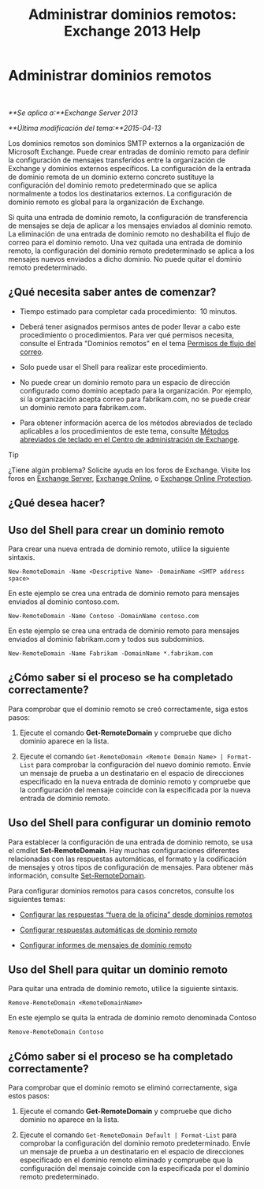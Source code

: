 ﻿---
title: 'Administrar dominios remotos: Exchange 2013 Help'
TOCTitle: Administrar dominios remotos
ms:assetid: 41a86907-bd9e-40d0-94d3-6deb95a0bffa
ms:mtpsurl: https://technet.microsoft.com/es-es/library/Aa997639(v=EXCHG.150)
ms:contentKeyID: 52061814
ms.date: 04/23/2018
mtps_version: v=EXCHG.150
f1_keywords:
- Microsoft.Exchange.Management.SnapIn.Esm.OrganizationConfiguration.NewRemoteDomainWizardForm.NewRemoteDomainWizardPage
ms.translationtype: HT
---

# Administrar dominios remotos

 

_**Se aplica a:**Exchange Server 2013_

_**Última modificación del tema:**2015-04-13_

Los dominios remotos son dominios SMTP externos a la organización de Microsoft Exchange. Puede crear entradas de dominio remoto para definir la configuración de mensajes transferidos entre la organización de Exchange y dominios externos específicos. La configuración de la entrada de dominio remota de un dominio externo concreto sustituye la configuración del dominio remoto predeterminado que se aplica normalmente a todos los destinatarios externos. La configuración de dominio remoto es global para la organización de Exchange.

Si quita una entrada de dominio remoto, la configuración de transferencia de mensajes se deja de aplicar a los mensajes enviados al dominio remoto. La eliminación de una entrada de dominio remoto no deshabilita el flujo de correo para el dominio remoto. Una vez quitada una entrada de dominio remoto, la configuración del dominio remoto predeterminado se aplica a los mensajes nuevos enviados a dicho dominio. No puede quitar el dominio remoto predeterminado.

## ¿Qué necesita saber antes de comenzar?

  - Tiempo estimado para completar cada procedimiento:  10 minutos.

  - Deberá tener asignados permisos antes de poder llevar a cabo este procedimiento o procedimientos. Para ver qué permisos necesita, consulte el Entrada "Dominios remotos" en el tema [Permisos de flujo del correo](mail-flow-permissions-exchange-2013-help.md).

  - Solo puede usar el Shell para realizar este procedimiento.

  - No puede crear un dominio remoto para un espacio de dirección configurado como dominio aceptado para la organización. Por ejemplo, si la organización acepta correo para fabrikam.com, no se puede crear un dominio remoto para fabrikam.com.

  - Para obtener información acerca de los métodos abreviados de teclado aplicables a los procedimientos de este tema, consulte [Métodos abreviados de teclado en el Centro de administración de Exchange](keyboard-shortcuts-in-the-exchange-admin-center-exchange-online-protection-help.md).


> [!TIP]
> ¿Tiene algún problema? Solicite ayuda en los foros de Exchange. Visite los foros en <A href="https://go.microsoft.com/fwlink/p/?linkid=60612">Exchange Server</A>, <A href="https://go.microsoft.com/fwlink/p/?linkid=267542">Exchange Online</A>, o <A href="https://go.microsoft.com/fwlink/p/?linkid=285351">Exchange Online Protection</A>.



## ¿Qué desea hacer?

## Uso del Shell para crear un dominio remoto

Para crear una nueva entrada de dominio remoto, utilice la siguiente sintaxis.

    New-RemoteDomain -Name <Descriptive Name> -DomainName <SMTP address space>

En este ejemplo se crea una entrada de dominio remoto para mensajes enviados al dominio contoso.com.

    New-RemoteDomain -Name Contoso -DomainName contoso.com

En este ejemplo se crea una entrada de dominio remoto para mensajes enviados al dominio fabrikam.com y todos sus subdominios.

    New-RemoteDomain -Name Fabrikam -DomainName *.fabrikam.com

## ¿Cómo saber si el proceso se ha completado correctamente?

Para comprobar que el dominio remoto se creó correctamente, siga estos pasos:

1.  Ejecute el comando **Get-RemoteDomain** y compruebe que dicho dominio aparece en la lista.

2.  Ejecute el comando `Get-RemoteDomain <Remote Domain Name> | Format-List` para comprobar la configuración del nuevo dominio remoto. Envíe un mensaje de prueba a un destinatario en el espacio de direcciones especificado en la nueva entrada de dominio remoto y compruebe que la configuración del mensaje coincide con la especificada por la nueva entrada de dominio remoto.

## Uso del Shell para configurar un dominio remoto

Para establecer la configuración de una entrada de dominio remoto, se usa el cmdlet **Set-RemoteDomain**. Hay muchas configuraciones diferentes relacionadas con las respuestas automáticas, el formato y la codificación de mensajes y otros tipos de configuración de mensajes. Para obtener más información, consulte [Set-RemoteDomain](https://technet.microsoft.com/es-es/library/aa997857\(v=exchg.150\)).

Para configurar dominios remotos para casos concretos, consulte los siguientes temas:

  - [Configurar las respuestas “fuera de la oficina” desde dominios remotos](configure-remote-domain-out-of-office-replies-exchange-2013-help.md)

  - [Configurar respuestas automáticas de dominio remoto](configure-remote-domain-automatic-replies-exchange-2013-help.md)

  - [Configurar informes de mensajes de dominio remoto](configure-remote-domain-message-reporting-exchange-2013-help.md)

## Uso del Shell para quitar un dominio remoto

Para quitar una entrada de dominio remoto, utilice la siguiente sintaxis.

    Remove-RemoteDomain <RemoteDomainName>

En este ejemplo se quita la entrada de dominio remoto denominada Contoso

    Remove-RemoteDomain Contoso

## ¿Cómo saber si el proceso se ha completado correctamente?

Para comprobar que el dominio remoto se eliminó correctamente, siga estos pasos:

1.  Ejecute el comando **Get-RemoteDomain** y compruebe que dicho dominio no aparece en la lista.

2.  Ejecute el comando `Get-RemoteDomain Default | Format-List` para comprobar la configuración del dominio remoto predeterminado. Envíe un mensaje de prueba a un destinatario en el espacio de direcciones especificado en el dominio remoto eliminado y compruebe que la configuración del mensaje coincide con la especificada por el dominio remoto predeterminado.

